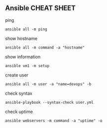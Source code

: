 ## Ansible CHEAT SHEET
ping 
```
ansible all -m ping
```
show hostname 
```
ansible all -m command -a "hostname"
```
show information
```
ansible vm1 -m setup
```
create user
```
ansible all -m user -a "name=devops" -b
```
check syntax
```
ansible-playbook --syntax-check user.yml
```
check uptime
```
ansible webservers -m command -a "uptime" -o
```
